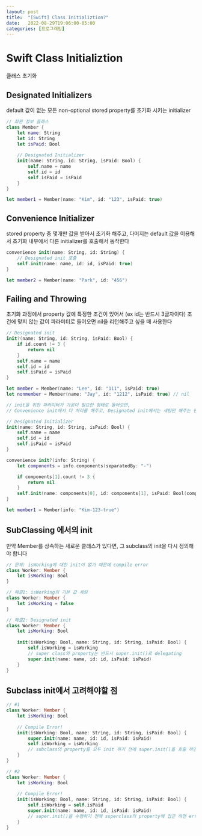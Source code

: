 ```yaml
---
layout: post
title:  "[Swift] Class Initializtion?"
date:   2022-08-29T19:06:00-05:00
categories: [프로그래밍]
---
```


# Swift Class Initializtion  

클래스 초기화  

## Designated Initializers

default 값이 없는 모든 non-optional stored property를 초기화 시키는 initializer

```swift
// 회원 정보 클래스
class Member {
    let name: String
    let id: String
    let isPaid: Bool
    
    // Designated Initializer
    init(name: String, id: String, isPaid: Bool) {
        self.name = name
        self.id = id
        self.isPaid = isPaid
    }
}

let member1 = Member(name: "Kim", id: "123", isPaid: true)
```

## Convenience Initializer

stored property 중 몇개만 값을 받아서 초기화 해주고, 다머지는 default 값을 이용해서 초기화
내부에서 다른 initializer를 호출해서 동작한다

```swift
convenience init(name: String, id: String) {
    // Designated init 호출
    self.init(name: name, id: id, isPaid: true)
}

let member2 = Member(name: "Park", id: "456")
```

## Failing and Throwing
초기화 과정에서 property 값에 특정한 조건이 있어서 (ex id는 반드시 3글자이다)
조건에 맞지 않는 값이 파라미터로 들어오면 nil을 리턴해주고 싶을 때 사용한다

```swift
// Designated init
init?(name: String, id: String, isPaid: Bool) {
    if id.count != 3 {
        return nil
    }
    self.name = name
    self.id = id
    self.isPaid = isPaid
}

let member = Member(name: "Lee", id: "111", isPaid: true)
let nonmember = Member(name: "Jay", id: "1212", isPaid: true) // nil

// init을 위한 파라미터가 가공이 필요한 형태로 들어오면,
// Convenience init에서 다 처리를 해주고, Designated init에서는 세팅만 해주는 편이 좋다

// Designated Initializer
init(name: String, id: String, isPaid: Bool) {
    self.name = name
    self.id = id
    self.isPaid = isPaid
}

convenience init?(info: String) {
    let components = info.components(separatedBy: "-")

    if components[1].count != 3 {
        return nil
    }
    self.init(name: components[0], id: components[1], isPaid: Bool(components[2])!)
}

let member1 = Member(info: "Kim-123-true")
```

## SubClassing 에서의 init
만약 Member를 상속하는 새로운 클래스가 있다면, 그 subclass의 init을 다시 정의해야 합니다
```swift
// 문제: isWorking에 대한 init이 없기 때문에 compile error
class Worker: Member {
    let isWorking: Bool
}

// 해결1: isWorking의 기본 값 세팅
class Worker: Member {
    let isWorking = false
}

// 해결2: Designated init 
class Worker: Member {
    let isWorking: Bool
    
    init(isWorking: Bool, name: String, id: String, isPaid: Bool) {
        self.isWorking = isWorking
        // super class의 property는 반드시 super.init()로 delegating
        super.init(name: name, id: id, isPaid: isPaid)
    }
}
```

## Subclass init에서 고려해야할 점
```swift
// #1
class Worker: Member {
    let isWorking: Bool
    
    // Compile Error!
    init(isWorking: Bool, name: String, id: String, isPaid: Bool) {
        super.init(name: name, id: id, isPaid: isPaid)
        self.isWorking = isWorking
        // subclass의 property를 모두 init 하기 전에 super.init()을 호출 하면 error
    }
}

// #2
class Worker: Member {
    let isWorking: Bool
    
    // Compile Error!
    init(isWorking: Bool, name: String, id: String, isPaid: Bool) {
        self.isWorking = self.isPaid
        super.init(name: name, id: id, isPaid: isPaid)
        // super.init()을 수행하기 전에 superclass의 property에 접근 하면 error
    }
}
```